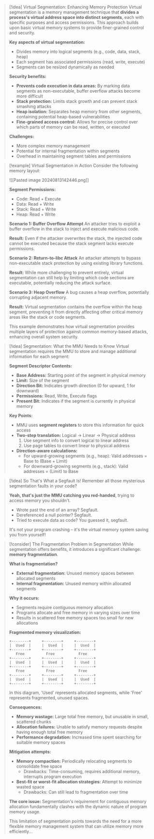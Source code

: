 > [!idea] Virtual Segmentation: Enhancing Memory Protection
> Virtual segmentation is a memory management technique that **divides a process's virtual address space into distinct segments**, each with specific purposes and access permissions. This approach builds upon basic virtual memory systems to provide finer-grained control and security.
> 
> **Key aspects of virtual segmentation:**
> - Divides memory into logical segments (e.g., code, data, stack, heap)
> - Each segment has associated permissions (read, write, execute)
> - Segments can be resized dynamically as needed
> 
> **Security benefits:**
> - **Prevents code execution in data areas:** By marking data segments as non-executable, buffer overflow attacks become more difficult
> - **Stack protection:** Limits stack growth and can prevent stack smashing attacks
> - **Heap isolation:** Separates heap memory from other segments, containing potential heap-based vulnerabilities
> - **Fine-grained access control:** Allows for precise control over which parts of memory can be read, written, or executed
> 
> **Challenges:**
> - More complex memory management
> - Potential for internal fragmentation within segments
> - Overhead in maintaining segment tables and permissions

> [!example] Virtual Segmentation in Action
> Consider the following memory layout:
> 
> ![[Pasted image 20240813142446.png]]
> 
> **Segment Permissions:**
> - Code: Read + Execute
> - Data: Read + Write
> - Stack: Read + Write
> - Heap: Read + Write
> 
> **Scenario 1: Buffer Overflow Attempt**
> An attacker tries to exploit a buffer overflow in the stack to inject and execute malicious code.
> 
> **Result:** Even if the attacker overwrites the stack, the injected code cannot be executed because the stack segment lacks execute permissions.
> 
> **Scenario 2: Return-to-libc Attack**
> An attacker attempts to bypass non-executable stack protection by using existing library functions.
> 
> **Result:** While more challenging to prevent entirely, virtual segmentation can still help by limiting which code sections are executable, potentially reducing the attack surface.
> 
> **Scenario 3: Heap Overflow**
> A bug causes a heap overflow, potentially corrupting adjacent memory.
> 
> **Result:** Virtual segmentation contains the overflow within the heap segment, preventing it from directly affecting other critical memory areas like the stack or code segments.
> 
> This example demonstrates how virtual segmentation provides multiple layers of protection against common memory-based attacks, enhancing overall system security.

> [!idea] Segmentation: What the MMU Needs to Know
> Virtual segmentation requires the MMU to store and manage additional information for each segment:
> 
> **Segment Descriptor Contents:**
> - **Base Address:** Starting point of the segment in physical memory
> - **Limit:** Size of the segment
> - **Direction Bit:** Indicates growth direction (0 for upward, 1 for downward)
> - **Permissions:** Read, Write, Execute flags
> - **Present Bit:** Indicates if the segment is currently in physical memory
> 
> **Key Points:**
> - MMU uses **segment registers** to store this information for quick access
> - **Two-step translation:** Logical → Linear → Physical address
>   1. Use segment info to convert logical to linear address
>   2. Use page tables to convert linear to physical address
> - **Direction-aware calculations:**
>   - For upward-growing segments (e.g., heap): 
>     Valid addresses = Base to (Base + Limit)
>   - For downward-growing segments (e.g., stack): 
>     Valid addresses = (Limit) to Base


> [!idea] So That's What a Segfault Is!
> Remember all those mysterious segmentation faults in your code? 
> 
> **Yeah, that's just the MMU catching you red-handed**, trying to access memory you shouldn't. 
> 
> - Wrote past the end of an array? Segfault.
> - Dereferenced a null pointer? Segfault.
> - Tried to execute data as code? You guessed it, segfault.
> 
> It's not your program crashing – it's the virtual memory system saving you from yourself!


> [!consider] The Fragmentation Problem in Segmentation
> While segmentation offers benefits, it introduces a significant challenge: **memory fragmentation**.
> 
> **What is fragmentation?**
> - **External fragmentation:** Unused memory spaces between allocated segments
> - **Internal fragmentation:** Unused memory within allocated segments
> 
> **Why it occurs:**
> - Segments require contiguous memory allocation
> - Programs allocate and free memory in varying sizes over time
> - Results in scattered free memory spaces too small for new allocations
> 
> **Fragmented memory visualization:**
> ```
> +--------+     +--------+     +--------+
> |  Used  |     |  Used  |     |  Used  |
> +--------+     +--------+     +--------+
>    Free          Free           Free
> +--------+     +--------+     +--------+
> |  Used  |     |  Used  |     |  Used  |
> +--------+     +--------+     +--------+
>    Free          Free           Free
> +--------+     +--------+     +--------+
> |  Used  |     |  Used  |     |  Used  |
> +--------+     +--------+     +--------+
> ```
> In this diagram, 'Used' represents allocated segments, while 'Free' represents fragmented, unused spaces.
> 
> **Consequences:**
> - **Memory wastage:** Large total free memory, but unusable in small, scattered chunks
> - **Allocation failures:** Unable to satisfy memory requests despite having enough total free memory
> - **Performance degradation:** Increased time spent searching for suitable memory spaces
> 
> **Mitigation attempts:**
> - **Memory compaction:** Periodically relocating segments to consolidate free space
>   - Drawbacks: Time-consuming, requires additional memory, interrupts program execution
> - **Best-fit or worst-fit allocation strategies:** Attempt to minimize wasted space
>   - Drawbacks: Can still lead to fragmentation over time
> 
> **The core issue:**
> Segmentation's requirement for contiguous memory allocation fundamentally clashes with the dynamic nature of program memory usage.
> 
> This limitation of segmentation points towards the need for a more flexible memory management system that can utilize memory more efficiently...
